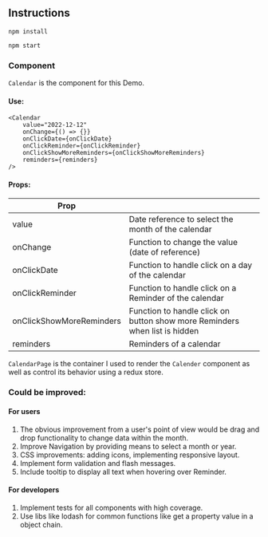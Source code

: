 ## Instructions
``npm install``

``npm start``


### Component
`Calendar` is the component for this Demo.

#### Use:

```
<Calendar
    value="2022-12-12"
    onChange={() => {}}
    onClickDate={onClickDate}
    onClickReminder={onClickReminder}
    onClickShowMoreReminders={onClickShowMoreReminders}
    reminders={reminders}
/>
```

#### Props:

| Prop     |                                                                                             |
|---------------------------|----------------------------------------------------------------------------|
|value                      | Date reference to select the month of the calendar                         |
|onChange                   | Function to change the value (date of reference)                           |
|onClickDate                | Function to handle click on a day of the calendar                          |
|onClickReminder            | Function to handle click on a Reminder of the calendar                     |
|onClickShowMoreReminders   | Function to handle click on button show more Reminders when list is hidden |
|reminders                  | Reminders of a calendar                                                    |


`CalendarPage` is the container I used to render the `Calender` component as well as control its behavior using a redux store.


### Could be improved:
#### For users

1. The obvious improvement from a user's point of view would be drag and drop functionality to change data within the month.
2. Improve Navigation by providing means to select a month or year.
3. CSS improvements: adding icons, implementing responsive layout.
4. Implement form validation and flash messages.
5. Include tooltip to display all text when hovering over Reminder.

#### For developers

1. Implement tests for all components with high coverage.
2. Use libs like lodash for common functions like get a property value in a object chain.

